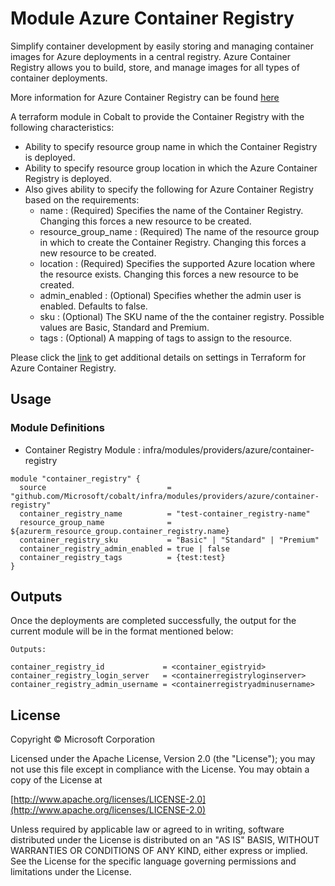 # Module Azure Container Registry

Simplify container development by easily storing and managing container images for Azure deployments in a central registry. Azure Container Registry allows you to build, store, and manage images for all types of container deployments.

More information for Azure Container Registry can be found [here](https://azure.microsoft.com/en-us/services/container-registry/)

A terraform module in Cobalt to provide the Container Registry with the following characteristics:

- Ability to specify resource group name in which the Container Registry is deployed.
- Ability to specify resource group location in which the Azure Container Registry is deployed.
- Also gives ability to specify the following for Azure Container Registry based on the requirements:
  - name : (Required) Specifies the name of the Container Registry. Changing this forces a new resource to be created.
  - resource_group_name : (Required) The name of the resource group in which to create the Container Registry. Changing this forces a new resource to be created.
  - location : (Required) Specifies the supported Azure location where the resource exists. Changing this forces a new resource to be created.
  - admin_enabled : (Optional) Specifies whether the admin user is enabled. Defaults to false.
  - sku : (Optional) The SKU name of the the container registry. Possible values are Basic, Standard and Premium.
  - tags : (Optional) A mapping of tags to assign to the resource.

Please click the [link](https://www.terraform.io/docs/providers/azurerm/r/container_registry.html) to get additional details on settings in Terraform for Azure Container Registry.

## Usage

### Module Definitions

- Container Registry Module        : infra/modules/providers/azure/container-registry

```
module "container_registry" {
  source                           = "github.com/Microsoft/cobalt/infra/modules/providers/azure/container-registry"
  container_registry_name          = "test-container_registry-name"
  resource_group_name              = ${azurerm_resource_group.container_registry.name} 
  container_registry_sku           = "Basic" | "Standard" | "Premium"
  container_registry_admin_enabled = true | false
  container_registry_tags          = {test:test}
}
```
## Outputs

Once the deployments are completed successfully, the output for the current module will be in the format mentioned below:

```hcl
Outputs:

container_registry_id             = <container_egistryid>
container_registry_login_server   = <containerregistryloginserver>
container_registry_admin_username = <containerregistryadminusername>
```


## License
Copyright © Microsoft Corporation

Licensed under the Apache License, Version 2.0 (the "License");
you may not use this file except in compliance with the License.
You may obtain a copy of the License at 

[http://www.apache.org/licenses/LICENSE-2.0](http://www.apache.org/licenses/LICENSE-2.0)

Unless required by applicable law or agreed to in writing, software
distributed under the License is distributed on an "AS IS" BASIS,
WITHOUT WARRANTIES OR CONDITIONS OF ANY KIND, either express or implied.
See the License for the specific language governing permissions and
limitations under the License.